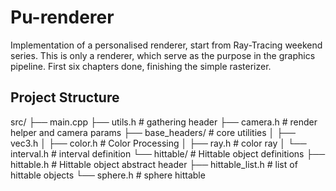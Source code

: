 # Pu-renderer
Implementation of a personalised renderer, start from Ray-Tracing weekend series. This is only a renderer, which serve as the purpose in the graphics pipeline.
First six chapters done, finishing the simple rasterizer. 

## Project Structure
src/
├── main.cpp
├── utils.h # gathering header
├── camera.h # render helper and camera params
├── base_headers/ # core utilities
│ ├── vec3.h
│ ├── color.h # Color Processing
│ ├── ray.h # color ray
│ └── interval.h # interval definition
└── hittable/ # Hittable object definitions
├── hittable.h # Hittable object abstract header
├── hittable_list.h # list of hittable objects
└── sphere.h # sphere hittable